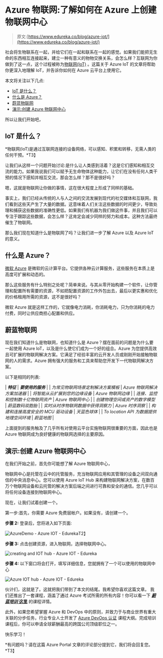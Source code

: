 # Azure 物联网:了解如何在 Azure 上创建物联网中心

> 原文:[https://www.edureka.co/blog/azure-iot/](https://www.edureka.co/blog/azure-iot/)

社会将生物联系在一起，并给它们在一起和联系在一起的感觉。如果我们能把无生命的东西相互连接起来，建立一种有意义的物物交换关系，会怎么样？互联网为你做到了这一点，这个过程被称为[物联网(IoT)](https://www.edureka.co/blog/iot-tutorial/) 。这篇关于 Azure IoT 的文章将帮助你更深入地理解 IoT，并告诉你如何在 Azure 云平台上使用它。

本文将关注以下几点:

*   [IoT 是什么？](#WhatIsIoT?)
*   [什么是 Azure？](#WhatIsAzure?)
*   [蔚蓝物联网](#AzureIoT)
*   [演示:创建 Azure 物联网中心](#Demo:CreatingAnAzureIoTHub)

所以让我们开始吧，

## **IoT 是什么？**

*物联网(IoT)是通过互联网连接的设备网络，可以感知、积累和转移，无需人类的任何干预。*T3】

让我们从这样一个问题开始讨论:是什么让人类感到活着？这是它们感知和相互交流的能力。如果我说我们可以赋予无生命物体这种能力，让它们在没有任何人类干预的情况下感知并相互交流，那会怎么样？那不是很好吗？

嗯，这就是物联网让你做的事情，这在很大程度上形成了同样的基础。

事实上，我们已经从传统的人与人之间的交流发展到现代的社交媒体和互联网，我们看到这些天产生了大量的数据。这意味着人们关注这些数据的时间更少，导致处理和捕获这些数据的准确性更低。如果我们有机器为我们做这件事，并且我们可以专注于跟踪这些数据，会怎么样？这肯定会减少同样的努力和成本。这种方法最终催生了物联网。

那么我们现在知道什么是物联网了吗？让我们进一步了解 Azure 以及 Azure IoT 的意义。

## **什么是 Azure？**

[微软 Azure](https://www.edureka.co/blog/microsoft-azure-tutorial) 是微软的云计算平台。它提供各种云计算服务，这些服务在本质上是高度可扩展和动态的。

那么这些服务有什么特别之处呢？简单来说。与其从零开始构建一个软件，让你管理和配置所有需要的资源，不如把配置资源的工作外包出去，最后以更实惠和优化的价格租用所需的资源，这不是很好吗？

微软 Azure 就是这样工作的，它就像电力消耗，你消耗电力，只为你消耗的电力付费，同时让供应商担心配置和供应。

## **蔚蓝物联网**

现在我们知道什么是物联网，也知道什么是 Azure？摆在面前的问题是为什么要一起使用 Azure IoT，以及是什么使它们成为一个好的组合。Azure 为您提供高效且可扩展的物联网解决方案。它满足了经验丰富的云开发人员或刚刚开始接触物联网的人的需求。Azure 拥有强大的服务和工具来帮助您开发下一代物联网解决方案。

以下是相同的列表:

| ***特征*** | ***要使用的服务*** |
| *为常见物联网场景定制解决方案模板* | *Azure 物联网解决方案加速器* |
| *将智能从云扩展到您的边缘设备* | *Azure 物联网边缘* |
| *连接、监控和控制数十亿物联网资产* | *Azure 物联网中心* |
| *创建物理空间或资产的数字模型* | *蔚蓝数码双胞胎* |
| *实时从时序物联网数据中获得洞察力* | *Azure 时序洞察* |
| *构建和连接高度安全的 MCU 驱动设备* | *天蓝色球体* |
| *To location API 为数据提供地理空间环境* | *蔚蓝地图* |

上面提到的服务触及了几乎所有对使用云平台实施物联网很重要的方面，因此也是 Azure 物联网成为良好健康的物联网选择的主要原因。

## **演示:创建 Azure 物联网中心**

在我们开始之前，首先你可能想了解 Azure 物联网中心，

物联网中心是托管在云中的托管服务，充当物联网应用和其管理的设备之间双向通信的中央消息中心。您可以使用 Azure IoT Hub 来构建物联网解决方案，在数百万个物联网设备和云托管的解决方案后端之间进行可靠和安全的通信。您几乎可以将任何设备连接到物联网中心。

现在，让我们试着创建一个。

第一步:首先，你需要 Azure 免费层帐户。如果没有，请创建一个。

**步骤 2:** 登录后，您将进入如下页面:

![AzureDemo - Azure IOT - Edureka](../Images/74455042fb2715b29f4889d86446500c.png)T2】

**步骤 3:** 点击创建资源，进入物联网，选择物联网中心。

![creating and IOT hub - Azure IOT - Edureka](../Images/a930313e7d7c1fc8b3b39ddfcec92a2f.png)

**步骤 4:** 以下窗口将会打开，填写详细信息，您就拥有了一个可以使用的物联网中心

![Azure IOT hub - Azure IOT - Edureka](../Images/f083430c9e029f1182c7660d43d94f13.png)

伙计们，这就是了。这就把我们带到了本文的结尾。我希望你喜欢这篇文章。 我们还推出了一套课程，涵盖了通过 Azure 考试所需的所有内容！你可以看一下 [***蔚蓝培训*** **这里**](https://www.edureka.co/microsoft-certified-azure-solution-architect-certification-training) 的课程详情。

此外，如果您希望掌握 Azure 和 DevOps 中的原则，并致力于与商业世界有重大关联的分步任务，行业专业人士开发了 [Azure DevOps 认证](https://www.edureka.co/microsoft-azure-devops-solutions-training) 课程大纲。完成培训课程后，你可以申请全球薪酬最高的跨国公司顶级职位之一。

快乐学习！

*有问题吗？请在这篇 Azure Portal 文章的评论部分提到它，我们将会回复您。*T3】